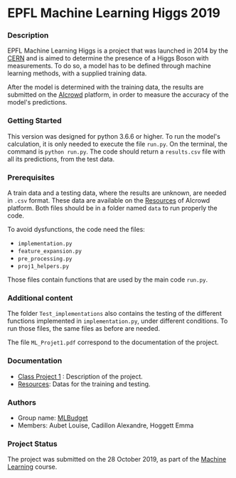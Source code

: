 # EPFL Machine Learning Higgs 2019

### Description
EPFL Machine Learning Higgs is a project that was launched in 2014 by the [CERN](https://home.cern/news/news/computing/higgs-boson-machine-learning-challenge) and is aimed to determine the presence of a Higgs Boson with measurements. To do so, a model has to be defined through machine learning methods, with a supplied training data.

After the model is determined with the training data, the results are submitted on the [AIcrowd](https://www.aicrowd.com/challenges/epfl-machine-learning-higgs-2019) platform, in order to measure the accuracy of the model's predictions.

### Getting Started
This version was designed for python 3.6.6 or higher. To run the model's calculation, it is only needed to execute the file `run.py`. On the terminal, the command is `python run.py`. The code should return a `results.csv` file with all its predictions, from the test data.


### Prerequisites
A train data and a testing data, where the results are unknown, are needed in `.csv` format. These data are available on the [Resources](https://www.aicrowd.com/challenges/epfl-machine-learning-higgs-2019/dataset_files) of AIcrowd platform. Both files should be in a folder named `data` to run properly the code.

To avoid dysfunctions, the code need the files:
* `implementation.py`
* `feature_expansion.py`
* `pre_processing.py`
* `proj1_helpers.py`

Those files contain functions that are used by the main code `run.py`.

### Additional content
The folder `Test_implementations` also contains the testing of the different functions implemented in `implementation.py`, under different conditions. To run those files, the same files as before are needed.

The file `ML_Projet1.pdf` correspond to the documentation of the project.

### Documentation
* [Class Project 1](https://github.com/epfml/ML_course/raw/master/projects/project1/project1_description.pdf) : Description of the project.
* [Resources](https://www.aicrowd.com/challenges/epfl-machine-learning-higgs-2019/dataset_files): Datas for the training and testing.

### Authors
* Group name: [MLBudget](https://www.aicrowd.com/teams/ML_Budget)
* Members: Aubet Louise, Cadillon Alexandre, Hoggett Emma

### Project Status
The project was submitted on the 28 October 2019, as part of the [Machine Learning](https://www.epfl.ch/labs/mlo/machine-learning-cs-433/) course.
